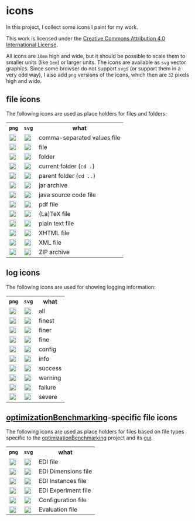 # icons

In this project, I collect some icons I paint for my work.

This work is licensed under the <a rel="license" href="http://creativecommons.org/licenses/by/4.0/">Creative Commons Attribution 4.0 International License</a>.

All icons are `10mm` high and wide, but it should be possible to scale them to smaller units (like `1em`) or larger units. The icons are available as `svg` vector graphics. Since some browser do not support `svg`s (or support them in a very odd way), I also add `png` versions of the icons, which then are `32` pixels high and wide.

## file icons

The following icons are used as place holders for files and folders:

<table>
<tr><th><code>png</code></th><th><code>svg</code></th><th>what</th></tr>
<tr>
  <td><img src="https://rawgit.com/thomasWeise/icons/master/files/csv/csv.png" style="width:1.2em;height:1.2em" alt="csv file"/></td>
  <td><img src="https://rawgit.com/thomasWeise/icons/master/files/csv/csv.svg" style="width:1.2em;height:1.2em" alt="csv file"/></td>
  <td>comma-separated values file</td>
</tr>
<tr>
  <td><img src="https://rawgit.com/thomasWeise/icons/master/files/file/file.png" style="width:1.2em;height:1.2em" alt="file"/></td>
  <td><img src="https://rawgit.com/thomasWeise/icons/master/files/file/file.svg" style="width:1.2em;height:1.2em" alt="file"/></td>
  <td>file</td>
</tr><tr>
  <td><img src="https://rawgit.com/thomasWeise/icons/master/files/folder/folder.png" style="width:1.2em;height:1.2em" alt="folder"/></td>
  <td><img src="https://rawgit.com/thomasWeise/icons/master/files/folder/folder.svg" style="width:1.2em;height:1.2em" alt="folder"/></td>
  <td>folder</td>
</tr>
<tr>
  <td><img src="https://rawgit.com/thomasWeise/icons/master/files/folderCur/folderCur.png" style="width:1.2em;height:1.2em" alt="folderCur"/></td>
  <td><img src="https://rawgit.com/thomasWeise/icons/master/files/folderCur/folderCur.svg" style="width:1.2em;height:1.2em" alt="folderCur"/></td>
  <td>current folder (<code>cd .</code>)</td>
</tr>
<tr>
  <td><img src="https://rawgit.com/thomasWeise/icons/master/files/folderUp/folderUp.png" style="width:1.2em;height:1.2em" alt="folderUp"/></td>
  <td><img src="https://rawgit.com/thomasWeise/icons/master/files/folderUp/folderUp.svg" style="width:1.2em;height:1.2em" alt="folderUp"/></td>
  <td>parent folder (<code>cd ..</code>)</td>
</tr>
<tr>
  <td><img src="https://rawgit.com/thomasWeise/icons/master/files/jar/jar.png" style="width:1.2em;height:1.2em" alt="jar archive"/></td>
  <td><img src="https://rawgit.com/thomasWeise/icons/master/files/jar/jar.svg" style="width:1.2em;height:1.2em" alt="jar archive"/></td>
  <td>jar archive</td>
</tr>
<tr>
  <td><img src="https://rawgit.com/thomasWeise/icons/master/files/java/java.png" style="width:1.2em;height:1.2em" alt="java"/></td>
  <td><img src="https://rawgit.com/thomasWeise/icons/master/files/java/java.svg" style="width:1.2em;height:1.2em" alt="java"/></td>
  <td>java source code file</td>
</tr>
<tr>
  <td><img src="https://rawgit.com/thomasWeise/icons/master/files/pdf/pdf.png" style="width:1.2em;height:1.2em" alt="pdf file"/></td>
  <td><img src="https://rawgit.com/thomasWeise/icons/master/files/pdf/pdf.svg" style="width:1.2em;height:1.2em" alt="pdf file"/></td>
  <td>pdf file</td>
</tr><tr>
  <td><img src="https://rawgit.com/thomasWeise/icons/master/files/tex/tex.png" style="width:1.2em;height:1.2em" alt="tex file"/></td>
  <td><img src="https://rawgit.com/thomasWeise/icons/master/files/tex/tex.svg" style="width:1.2em;height:1.2em" alt="tex file"/></td>
  <td>(La)TeX file</td>
</tr>
<tr>
  <td><img src="https://rawgit.com/thomasWeise/icons/master/files/text/text.png" style="width:1.2em;height:1.2em" alt="text file"/></td>
  <td><img src="https://rawgit.com/thomasWeise/icons/master/files/text/text.svg" style="width:1.2em;height:1.2em" alt="text file"/></td>
  <td>plain text file</td>
</tr>
<tr>
  <td><img src="https://rawgit.com/thomasWeise/icons/master/files/xhtml/xhtml.png" style="width:1.2em;height:1.2em" alt="xhtml file"/></td>
  <td><img src="https://rawgit.com/thomasWeise/icons/master/files/xhtml/xhtml.svg" style="width:1.2em;height:1.2em" alt="xhtml file"/></td>
  <td>XHTML file</td>
</tr>
<tr>
  <td><img src="https://rawgit.com/thomasWeise/icons/master/files/xml/xml.png" style="width:1.2em;height:1.2em" alt="xml file"/></td>
  <td><img src="https://rawgit.com/thomasWeise/icons/master/files/xml/xml.svg" style="width:1.2em;height:1.2em" alt="xml file"/></td>
  <td>XML file</td>
</tr>
<tr>
  <td><img src="https://rawgit.com/thomasWeise/icons/master/files/zip/zip.png" style="width:1.2em;height:1.2em" alt="zip file"/></td>
  <td><img src="https://rawgit.com/thomasWeise/icons/master/files/zip/zip.svg" style="width:1.2em;height:1.2em" alt="zip file"/></td>
  <td>ZIP archive</td>
</tr>
</table>


## log icons

The following icons are used for showing logging information:
<table>
<tr><th><code>png</code></th><th><code>svg</code></th><th>what</th></tr>
<tr>
  <td><img src="https://rawgit.com/thomasWeise/icons/master/log/logAll/logAll.png" style="width:1.2em;height:1.2em" alt="all"/></td>
  <td><img src="https://rawgit.com/thomasWeise/icons/master/log/logAll/logAll.svg" style="width:1.2em;height:1.2em" alt="all"/></td>
  <td>all</td>
</tr><tr>
  <td><img src="https://rawgit.com/thomasWeise/icons/master/log/logFinest/logFinest.png" style="width:1.2em;height:1.2em" alt="finest"/></td>
  <td><img src="https://rawgit.com/thomasWeise/icons/master/log/logFinest/logFinest.svg" style="width:1.2em;height:1.2em" alt="finest"/></td>
  <td>finest</td>
</tr><tr>
  <td><img src="https://rawgit.com/thomasWeise/icons/master/log/logFiner/logFiner.png" style="width:1.2em;height:1.2em" alt="finer"/></td>
  <td><img src="https://rawgit.com/thomasWeise/icons/master/log/logFiner/logFiner.svg" style="width:1.2em;height:1.2em" alt="finer"/></td>
  <td>finer</td>
</tr><tr>
  <td><img src="https://rawgit.com/thomasWeise/icons/master/log/logFine/logFine.png" style="width:1.2em;height:1.2em" alt="fine"/></td>
  <td><img src="https://rawgit.com/thomasWeise/icons/master/log/logFine/logFine.svg" style="width:1.2em;height:1.2em" alt="fine"/></td>
  <td>fine</td>
</tr><tr>
  <td><img src="https://rawgit.com/thomasWeise/icons/master/log/logConfig/logConfig.png" style="width:1.2em;height:1.2em" alt="config"/></td>
  <td><img src="https://rawgit.com/thomasWeise/icons/master/log/logConfig/logConfig.svg" style="width:1.2em;height:1.2em" alt="config"/></td>
  <td>config</td>
</tr><tr>
  <td><img src="https://rawgit.com/thomasWeise/icons/master/log/logInfo/logInfo.png" style="width:1.2em;height:1.2em" alt="info"/></td>
  <td><img src="https://rawgit.com/thomasWeise/icons/master/log/logInfo/logInfo.svg" style="width:1.2em;height:1.2em" alt="info"/></td>
  <td>info</td>
</tr><tr>
  <td><img src="https://rawgit.com/thomasWeise/icons/master/log/logSuccess/logSuccess.png" style="width:1.2em;height:1.2em" alt="success"/></td>
  <td><img src="https://rawgit.com/thomasWeise/icons/master/log/logSuccess/logSuccess.svg" style="width:1.2em;height:1.2em" alt="success"/></td>
  <td>success</td>
</tr><tr>
  <td><img src="https://rawgit.com/thomasWeise/icons/master/log/logWarning/logWarning.png" style="width:1.2em;height:1.2em" alt="warning"/></td>
  <td><img src="https://rawgit.com/thomasWeise/icons/master/log/logWarning/logWarning.svg" style="width:1.2em;height:1.2em" alt="warning"/></td>
  <td>warning</td>
</tr><tr>
  <td><img src="https://rawgit.com/thomasWeise/icons/master/log/logFailure/logFailure.png" style="width:1.2em;height:1.2em" alt="failure"/></td>
  <td><img src="https://rawgit.com/thomasWeise/icons/master/log/logFailure/logFailure.svg" style="width:1.2em;height:1.2em" alt="failure"/></td>
  <td>failure</td>
</tr><tr>
  <td><img src="https://rawgit.com/thomasWeise/icons/master/log/logSevere/logSevere.png" style="width:1.2em;height:1.2em" alt="severe"/></td>
  <td><img src="https://rawgit.com/thomasWeise/icons/master/log/logSevere/logSevere.svg" style="width:1.2em;height:1.2em" alt="severe"/></td>
  <td>severe</td>
</tr>
</table>

## [optimizationBenchmarking](https://github.com/optimizationBenchmarking/optimizationBenchmarking)-specific file icons

The following icons are used as place holders for files based on file types
specific to the [optimizationBenchmarking](https://github.com/optimizationBenchmarking/optimizationBenchmarking) project
and its [gui](https://github.com/optimizationBenchmarking/optimizationBenchmarkingGui).

<table>
<tr><th><code>png</code></th><th><code>svg</code></th><th>what</th></tr>
<tr>
  <td><img src="https://rawgit.com/thomasWeise/icons/master/files/edi/edi.png" style="width:1.2em;height:1.2em" alt="edi file"/></td>
  <td><img src="https://rawgit.com/thomasWeise/icons/master/files/edi/edi.svg" style="width:1.2em;height:1.2em" alt="edi file"/></td>
  <td>EDI file</td>
</tr><tr>
  <td><img src="https://rawgit.com/thomasWeise/icons/master/files/ediDimensions/ediDimensions.png" style="width:1.2em;height:1.2em" alt="edi dimensions file"/></td>
  <td><img src="https://rawgit.com/thomasWeise/icons/master/files/ediDimensions/ediDimensions.svg" style="width:1.2em;height:1.2em" alt="edi dimensions file"/></td>
  <td>EDI Dimensions file</td>
</tr><tr>
  <td><img src="https://rawgit.com/thomasWeise/icons/master/files/ediInstances/ediInstances.png" style="width:1.2em;height:1.2em" alt="edi instances file"/></td>
  <td><img src="https://rawgit.com/thomasWeise/icons/master/files/ediInstances/ediInstances.svg" style="width:1.2em;height:1.2em" alt="edi instances file"/></td>
  <td>EDI Instances file</td>
</tr><tr>
  <td><img src="https://rawgit.com/thomasWeise/icons/master/files/ediExperiment/ediExperiment.png" style="width:1.2em;height:1.2em" alt="edi experiment file"/></td>
  <td><img src="https://rawgit.com/thomasWeise/icons/master/files/ediExperiment/ediExperiment.svg" style="width:1.2em;height:1.2em" alt="edi experiment file"/></td>
  <td>EDI Experiment file</td>
</tr><tr>
  <td><img src="https://rawgit.com/thomasWeise/icons/master/files/configuration/configuration.png" style="width:1.2em;height:1.2em" alt="configuration file"/></td>
  <td><img src="https://rawgit.com/thomasWeise/icons/master/files/configuration/configuration.svg" style="width:1.2em;height:1.2em" alt="configuration file"/></td>
  <td>Configuration file</td>
</tr><tr>
  <td><img src="https://rawgit.com/thomasWeise/icons/master/files/evaluation/evaluation.png" style="width:1.2em;height:1.2em" alt="evaluation file"/></td>
  <td><img src="https://rawgit.com/thomasWeise/icons/master/files/evaluation/evaluation.svg" style="width:1.2em;height:1.2em" alt="evaluation file"/></td>
  <td>Evaluation file</td>
</tr>
</table>